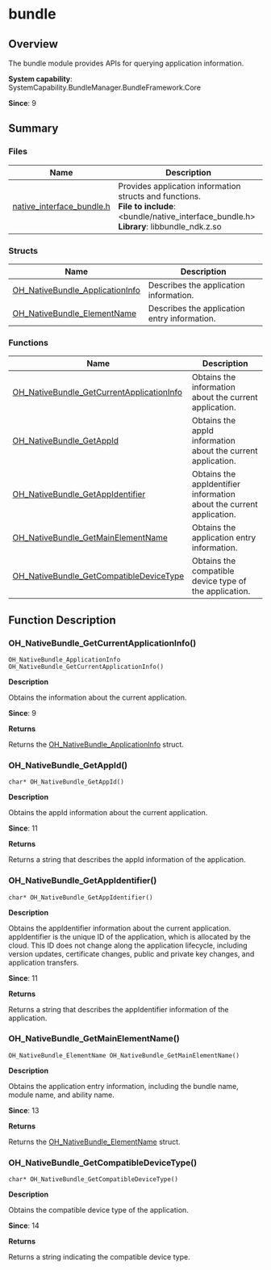 # bundle


## Overview

The bundle module provides APIs for querying application information.

**System capability**: SystemCapability.BundleManager.BundleFramework.Core

**Since**: 9


## Summary


### Files

| Name| Description|
| -------- | -------- |
| [native_interface_bundle.h](native__interface__bundle.md) | Provides application information structs and functions.<br>**File to include**: &lt;bundle/native_interface_bundle.h&gt;<br>**Library**: libbundle_ndk.z.so|


### Structs

| Name| Description|
| -------- | -------- |
| [OH_NativeBundle_ApplicationInfo](_o_h___native_bundle_application_info.md) | Describes the application information.|
| [OH_NativeBundle_ElementName](_o_h___native_bundle_element_name.md) | Describes the application entry information.|



### Functions

| Name| Description|
| -------- | -------- |
| [OH_NativeBundle_GetCurrentApplicationInfo](#oh_nativebundle_getcurrentapplicationinfo) | Obtains the information about the current application.|
| [OH_NativeBundle_GetAppId](#oh_nativebundle_getappid) | Obtains the appId information about the current application.|
| [OH_NativeBundle_GetAppIdentifier](#oh_nativebundle_getappidentifier) | Obtains the appIdentifier information about the current application.|
| [OH_NativeBundle_GetMainElementName](#oh_nativebundle_getmainelementname) | Obtains the application entry information.|
| [OH_NativeBundle_GetCompatibleDeviceType](_bundle.md#oh_nativebundle_getcompatibledevicetype) | Obtains the compatible device type of the application.|


## Function Description


### OH_NativeBundle_GetCurrentApplicationInfo()

```
OH_NativeBundle_ApplicationInfo OH_NativeBundle_GetCurrentApplicationInfo()
```

**Description**

Obtains the information about the current application.

**Since**: 9

**Returns**

Returns the [OH_NativeBundle_ApplicationInfo](_o_h___native_bundle_application_info.md) struct.

### OH_NativeBundle_GetAppId()

```
char* OH_NativeBundle_GetAppId()
```

**Description**

Obtains the appId information about the current application.

**Since**: 11

**Returns**

Returns a string that describes the appId information of the application.

### OH_NativeBundle_GetAppIdentifier()

```
char* OH_NativeBundle_GetAppIdentifier()
```

**Description**

Obtains the appIdentifier information about the current application. appIdentifier is the unique ID of the application, which is allocated by the cloud. This ID does not change along the application lifecycle, including version updates, certificate changes, public and private key changes, and application transfers.

**Since**: 11

**Returns**

Returns a string that describes the appIdentifier information of the application.

### OH_NativeBundle_GetMainElementName()

```
OH_NativeBundle_ElementName OH_NativeBundle_GetMainElementName()
```

**Description**

Obtains the application entry information, including the bundle name, module name, and ability name.

**Since**: 13

**Returns**

Returns the [OH_NativeBundle_ElementName](_o_h___native_bundle_element_name.md) struct.

### OH_NativeBundle_GetCompatibleDeviceType()

```
char* OH_NativeBundle_GetCompatibleDeviceType()
```

**Description**

Obtains the compatible device type of the application.

**Since**: 14

**Returns**

Returns a string indicating the compatible device type.
